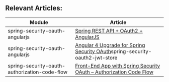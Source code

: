 ## Relevant Articles: 

Module | Article
--|--
spring-security-oauth-angularjs | [Spring REST API + OAuth2 + AngularJS](http://www.baeldung.com/rest-api-spring-oauth2-angularjs)
spring-security-oauth-angularjs | [Angular 4 Upgrade for Spring Security OAuth](http://www.baeldung.com/angular-4-upgrade-for-spring-security-oauth/)spring-security-oauth2-jwt-store | [Using JWT with Spring Security OAuth](http://www.baeldung.com/spring-security-oauth-jwt)
spring-security-oauth-authorization-code-flow | [Front-End App with Spring Security OAuth – Authorization Code Flow](https://www.baeldung.com/spring-security-oauth-authorization-code-flow)
